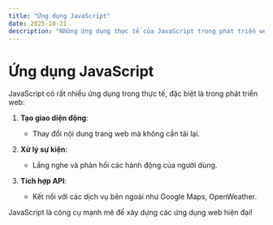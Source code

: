 ```yaml
---
title: "Ứng dụng JavaScript"
date: 2025-10-21
description: "Những ứng dụng thực tế của JavaScript trong phát triển web."
---
```


# Ứng dụng JavaScript

JavaScript có rất nhiều ứng dụng trong thực tế, đặc biệt là trong phát triển web:

1. **Tạo giao diện động**:
   - Thay đổi nội dung trang web mà không cần tải lại.

2. **Xử lý sự kiện**:
   - Lắng nghe và phản hồi các hành động của người dùng.

3. **Tích hợp API**:
   - Kết nối với các dịch vụ bên ngoài như Google Maps, OpenWeather.

JavaScript là công cụ mạnh mẽ để xây dựng các ứng dụng web hiện đại!
